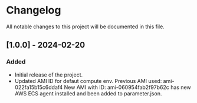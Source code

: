 # Changelog

All notable changes to this project will be documented in this file.

## [1.0.0] - 2024-02-20

### Added
- Initial release of the project.
- Updated AMI ID for defaut compute env. 
  Previous AMI used: ami-022fa15b15c6ddaf4 
  New AMI with ID: ami-060954fab2f97b62c has new AWS ECS agent installed
  and been added to parameter.json. 
  

